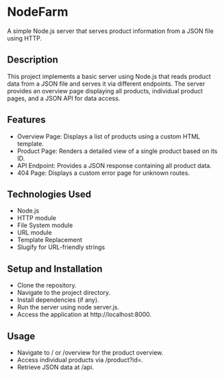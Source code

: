 # NodeFarm
 A simple Node.js server that serves product information from a JSON file using HTTP.

## Description
This project implements a basic server using Node.js that reads product data from a JSON file and serves it via different endpoints. The server provides an overview page displaying all products, individual product pages, and a JSON API for data access.

## Features
- Overview Page: Displays a list of products using a custom HTML template.
- Product Page: Renders a detailed view of a single product based on its ID.
- API Endpoint: Provides a JSON response containing all product data.
- 404 Page: Displays a custom error page for unknown routes.

## Technologies Used
- Node.js
- HTTP module
- File System module
- URL module
- Template Replacement
- Slugify for URL-friendly strings

## Setup and Installation
- Clone the repository.
- Navigate to the project directory.
- Install dependencies (if any).
- Run the server using node server.js.
- Access the application at http://localhost:8000.

## Usage
- Navigate to / or /overview for the product overview.
- Access individual products via /product?id=<productId>.
- Retrieve JSON data at /api.
